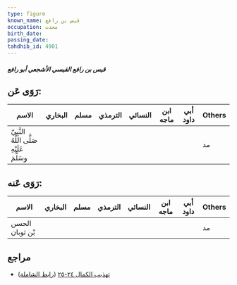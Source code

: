 ```yaml
---
type: figure
known_name: قيس بن رافع
occupation: محدث
birth_date:
passing_date:
tahdhib_id: 4901
---
```

##### قيس بن رافع القيسي الأشجعي أبو رافع

## رَوَى عَن:
| الاسم                                      | البخاري | مسلم | الترمذي | النسائي | ابن ماجه | أبي داود | Others |
| ------------------------------------------ | ------- | ---- | ------- | ------- | -------- | -------- | ------ |
| النَّبِيّ صَلَّى اللَّهُ عَلَيْهِ وسَلَّمَ |         |      |         |         |          |          | مد     |
## رَوَى عَنه:
| الاسم           | البخاري | مسلم | الترمذي | النسائي | ابن ماجه | أبي داود | Others |
| --------------- | ------- | ---- | ------- | ------- | -------- | -------- | ------ |
| الحسن بْن ثوبان |         |      |         |         |          |          | مد     |
## مراجع
- [تهذيب الكمال ٢٤-٢٥](obsidian://open?vault=Tahdhib-al-Kamal&file=Figures/٤٩٠١-قيس%20بن%20رافع%20القيسي%20الأشجعي%20أبو%20رافع) ([رابط الشاملة](https://shamela.ws/book/3722/12537))